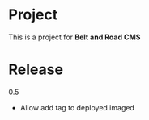 # Project

This is a project for **Belt and Road CMS**

# Release

0.5

  - Allow add tag to deployed imaged